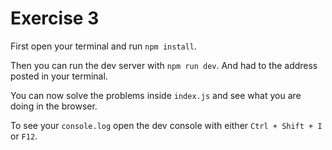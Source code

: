 # Exercise 3

First open your terminal and run `npm install`.

Then you can run the dev server with `npm run dev`. And had to the address posted in your terminal.

You can now solve the problems inside `index.js` and see what you are doing in the browser.

To see your `console.log` open the dev console with either `Ctrl + Shift + I` or `F12`.
